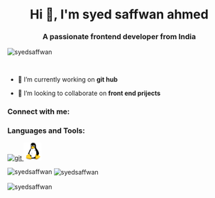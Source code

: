 <h1 align="center">Hi 👋, I'm syed saffwan ahmed</h1>
<h3 align="center">A passionate frontend developer from India</h3>

<p align="left"> <img src="https://komarev.com/ghpvc/?username=syedsaffwan&label=Profile%20views&color=0e75b6&style=flat" alt="syedsaffwan" /> </p>

<p align="left"> <a href="https://twitter.com/" target="blank"><img src="https://img.shields.io/twitter/follow/?logo=twitter&style=for-the-badge" alt="" /></a> </p>

- 🔭 I’m currently working on **git hub**

- 👯 I’m looking to collaborate on **front end prijects**

<h3 align="left">Connect with me:</h3>
<p align="left">
</p>

<h3 align="left">Languages and Tools:</h3>
<p align="left"> <a href="https://git-scm.com/" target="_blank" rel="noreferrer"> <img src="https://www.vectorlogo.zone/logos/git-scm/git-scm-icon.svg" alt="git" width="40" height="40"/> </a> <a href="https://www.linux.org/" target="_blank" rel="noreferrer"> <img src="https://raw.githubusercontent.com/devicons/devicon/master/icons/linux/linux-original.svg" alt="linux" width="40" height="40"/> </a> </p>

<p><img align="left" src="https://github-readme-stats.vercel.app/api/top-langs?username=syedsaffwan&show_icons=true&locale=en&layout=compact" alt="syedsaffwan" /></p>

<p>&nbsp;<img align="center" src="https://github-readme-stats.vercel.app/api?username=syedsaffwan&show_icons=true&locale=en" alt="syedsaffwan" /></p>

<p><img align="center" src="https://github-readme-streak-stats.herokuapp.com/?user=syedsaffwan&" alt="syedsaffwan" /></p>

